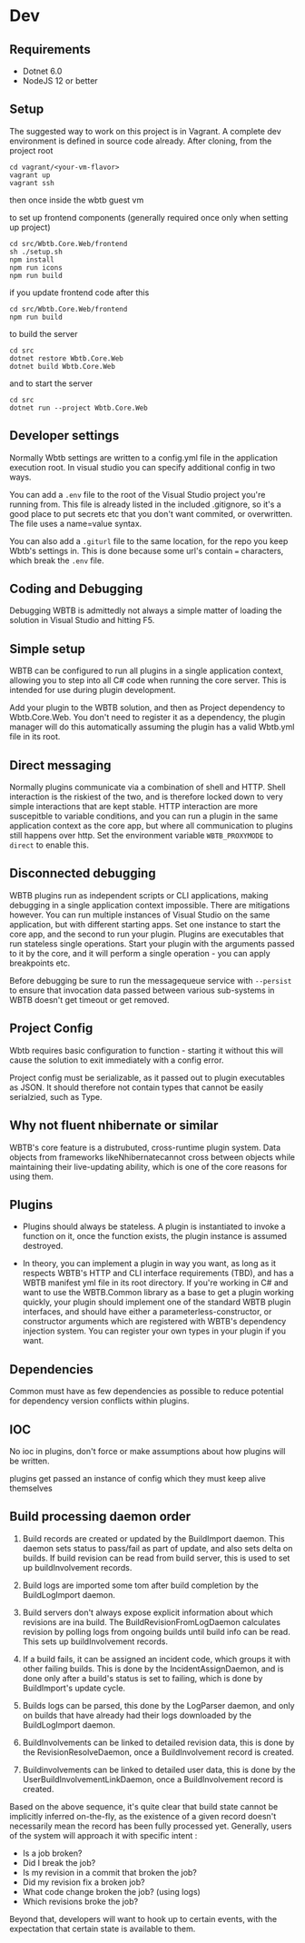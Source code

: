 # Dev

## Requirements

- Dotnet 6.0
- NodeJS 12 or better

## Setup

The suggested way to work on this project is in Vagrant. A complete dev environment is defined in source code already. After cloning, from the project root

    cd vagrant/<your-vm-flavor>
    vagrant up
    vagrant ssh

then once inside the wbtb guest vm
 
to set up frontend components (generally required once only when setting up project)

    cd src/Wbtb.Core.Web/frontend
    sh ./setup.sh
    npm install
    npm run icons
    npm run build

if you update frontend code after this 

    cd src/Wbtb.Core.Web/frontend
    npm run build

to build the server

    cd src
    dotnet restore Wbtb.Core.Web
    dotnet build Wbtb.Core.Web

and to start the server

    cd src
    dotnet run --project Wbtb.Core.Web

## Developer settings

Normally Wbtb settings are written to a config.yml file in the application execution root. In visual studio you can specify additional config in two ways.

You can add a `.env` file to the root of the Visual Studio project you're running from. This file is already listed in the included .gitignore, so it's a good place to put secrets etc that you don't want commited, or overwritten. The file uses a name=value syntax.

You can also add a `.giturl` file to the same location, for the repo you keep Wbtb's settings in. This is done because some url's contain `=` characters, which break the `.env` file.

## Coding and Debugging

Debugging WBTB is admittedly not always a simple matter of loading the solution in Visual Studio and hitting F5.

## Simple setup

WBTB can be configured to run all plugins in a single application context, allowing you to step into all C# code when running the core server. This is intended for use during plugin development.

Add your plugin to the WBTB solution, and then as Project dependency to Wbtb.Core.Web. You don't need to register it as a dependency, the plugin manager will do this automatically assuming the plugin has a valid Wbtb.yml file in its root.

## Direct messaging

Normally plugins communicate via a combination of shell and HTTP. Shell interaction is the riskiest of the two, and is therefore locked down to very simple interactions that are kept stable. HTTP interaction are more suscepitble to variable conditions, and you can run a plugin in the same application context as the core app, but where all communication to plugins still happens over http. Set the environment variable `WBTB_PROXYMODE` to `direct` to enable this.

## Disconnected debugging

WBTB plugins run as independent scripts or CLI applications, making debugging in a single application context impossible. There are mitigations however. You can run multiple instances of Visual Studio on the same application, but with different starting apps. Set one instance to start the core app, and the second to run your plugin. Plugins are executables that run stateless single operations. Start your plugin with the arguments passed to it by the core, and it will perform a single operation - you can apply breakpoints etc.

Before debugging be sure to run the messagequeue service with `--persist` to ensure that invocation data passed between various sub-systems in WBTB doesn't get timeout or get removed.

## Project Config

Wbtb requires basic configuration to function - starting it without this will cause the solution to exit immediately with a config error.

Project config must be serializable, as it passed out to plugin executables as JSON. It should therefore not contain types that cannot be easily serialzied, such as Type.

## Why not fluent nhibernate or similar

WBTB's core feature is a distrubuted, cross-runtime plugin system. Data objects from frameworks likeNhibernatecannot cross between objects while maintaining their live-updating ability, which is one of the core reasons for using them. 

## Plugins

- Plugins should always be stateless. A plugin is instantiated to invoke a function on it, once the function exists, the plugin instance is assumed destroyed.

- In theory, you can implement a plugin in way you want, as long as it respects WBTB's HTTP and CLI interface requirements (TBD), and has a WBTB manifest yml file in its root directory. If you're working in C# and want to use the WBTB.Common library as a base to get a plugin working quickly, your plugin should implement one of the standard WBTB plugin interfaces, and should have either a parameterless-constructor, or constructor arguments which are registered with WBTB's dependency injection system. You can register your own types in your plugin if you want.

## Dependencies

Common must have as few dependencies as possible to reduce potential for dependency version conflicts within plugins.

## IOC

No ioc in plugins, don't force or make assumptions about how plugins will be written.

plugins get passed an instance of config which they must keep alive themselves

## Build processing daemon order

1) Build records are created or updated by the BuildImport daemon. This daemon sets status to pass/fail as part of update, and also sets delta on builds. If build revision can be read from build server, this is used to set up buildInvolvement records.

2) Build logs are imported some tom after build completion by the BuildLogImport daemon.

3) Build servers don't always expose explicit information about which revisions are ina  build. The BuildRevisionFromLogDaemon calculates revision by polling logs from ongoing builds until build info can be read. This sets up buildInvolvement records.

4) If a build fails, it can be assigned an incident code, which groups it with other failing builds. This is done by the IncidentAssignDaemon, and is done only after a build's status is set to failing, which is done by BuildImport's update cycle.

5) Builds logs can be parsed, this done by the LogParser daemon, and only on builds that have already had their logs downloaded by the BuildLogImport daemon.

6) BuildInvolvements can be linked to detailed revision data, this is done by the RevisionResolveDaemon, once a BuildInvolvement record is created.

7) Buildinvolvements can be linked to detailed user data, this is done by the UserBuildInvolvementLinkDaemon, once a BuildInvolvement record is created.

Based on the above sequence, it's quite clear that build state cannot be implicitly inferred on-the-fly, as the existence of a given record doesn't necessarily mean the record has been fully processed yet. Generally, users of the system will approach it with specific intent :

- Is a job broken?
- Did I break the job?
- Is my revision in a commit that broken the job?
- Did my revision fix a broken job?
- What code change broken the job? (using logs)
- Which revisions broke the job?

Beyond that, developers will want to hook up to certain events, with the expectation that certain state is available to them. 